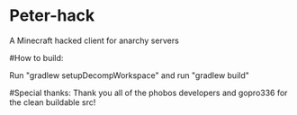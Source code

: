 # Peter-hack
A Minecraft hacked client for anarchy servers

#How to build:

Run "gradlew setupDecompWorkspace"
and run "gradlew build"

#Special thanks:
Thank you all of the phobos developers and gopro336 for the clean buildable src!
